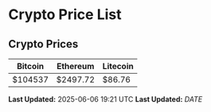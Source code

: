 # Crypto Price List

## Crypto Prices
| Bitcoin | Ethereum | Litecoin |
| ------- | -------- | -------- |
| $104537 | $2497.72 | $86.76 |
**Last Updated:** 2025-06-06 19:21 UTC
**Last Updated:** $DATE$
